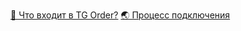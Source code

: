 [🍏 Что входит в TG Order?](🍏_Что_входит_в_TG_Order?.md)
[🌏 Процесс подключения](🌏_Процесс_подключения)